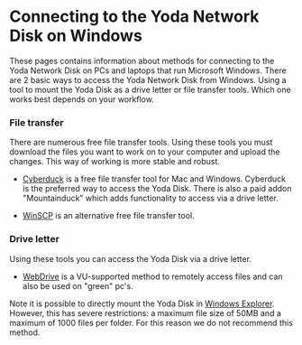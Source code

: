 # Connecting to the Yoda Network Disk on Windows

These pages contains information about methods for connecting to
the Yoda Network Disk on PCs and laptops that run Microsoft Windows. There are 2 basic ways to access the Yoda Network 
Disk from Windows. Using a tool to mount the Yoda Disk as a drive letter or file transfer tools. Which one works best
 depends on your workflow.
 
### File transfer
There are numerous free file transfer tools. Using these tools you must download the files you want to work on to 
your computer and upload the changes. This way of working is more stable and robust. 

- [Cyberduck](yoda-disk-cyberduck.md) is a free file transfer tool for Mac and Windows. Cyberduck is the preferred
way to access the Yoda Disk. There is also a paid addon "Mountainduck" which adds functionality to access via a drive 
letter.

- [WinSCP](yoda-disk-winscp.md) is an alternative free file transfer tool.

### Drive letter
Using these tools you can access the Yoda Disk via a drive letter.

- [WebDrive](yoda-disk-webdrive.md) is a VU-supported method to remotely access files and can also be used on "green"
pc's.

Note it is possible to directly mount the Yoda Disk in [Windows Explorer](yoda-disk-windowsnative.md). However, this has severe restrictions: a maximum
file size of 50MB and a maximum of 1000 files per folder. For this reason we do not recommend this method. 
